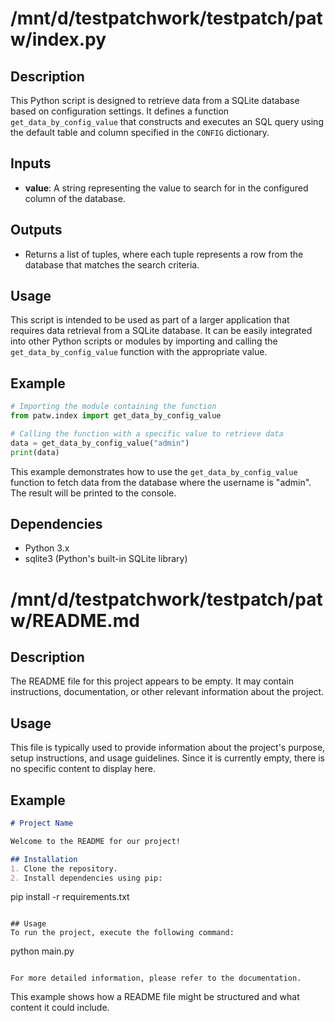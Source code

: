 # /mnt/d/testpatchwork/testpatch/patw/index.py

## Description
This Python script is designed to retrieve data from a SQLite database based on configuration settings. It defines a function `get_data_by_config_value` that constructs and executes an SQL query using the default table and column specified in the `CONFIG` dictionary.

## Inputs
- **value**: A string representing the value to search for in the configured column of the database.

## Outputs
- Returns a list of tuples, where each tuple represents a row from the database that matches the search criteria.

## Usage
This script is intended to be used as part of a larger application that requires data retrieval from a SQLite database. It can be easily integrated into other Python scripts or modules by importing and calling the `get_data_by_config_value` function with the appropriate value.

## Example
```python
# Importing the module containing the function
from patw.index import get_data_by_config_value

# Calling the function with a specific value to retrieve data
data = get_data_by_config_value("admin")
print(data)
```

This example demonstrates how to use the `get_data_by_config_value` function to fetch data from the database where the username is "admin". The result will be printed to the console.

## Dependencies
- Python 3.x
- sqlite3 (Python's built-in SQLite library)

# /mnt/d/testpatchwork/testpatch/patw/README.md

## Description
The README file for this project appears to be empty. It may contain instructions, documentation, or other relevant information about the project.

## Usage
This file is typically used to provide information about the project's purpose, setup instructions, and usage guidelines. Since it is currently empty, there is no specific content to display here.

## Example
```markdown
# Project Name

Welcome to the README for our project!

## Installation
1. Clone the repository.
2. Install dependencies using pip:
   ```
   pip install -r requirements.txt
   ```

## Usage
To run the project, execute the following command:
```
python main.py
```

For more detailed information, please refer to the documentation.
```

This example shows how a README file might be structured and what content it could include.
